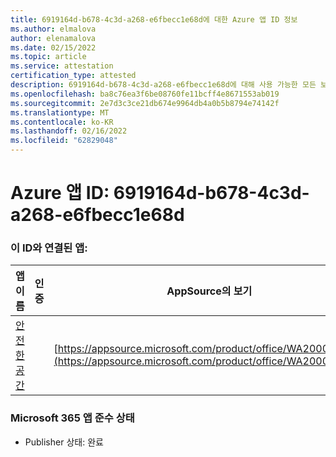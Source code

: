 ```yaml
---
title: 6919164d-b678-4c3d-a268-e6fbecc1e68d에 대한 Azure 앱 ID 정보
ms.author: elmalova
author: elenamalova
ms.date: 02/15/2022
ms.topic: article
ms.service: attestation
certification_type: attested
description: 6919164d-b678-4c3d-a268-e6fbecc1e68d에 대해 사용 가능한 모든 보안 및 규정 준수 정보입니다.
ms.openlocfilehash: ba8c76ea3f6be08760fe11bcff4e8671553ab019
ms.sourcegitcommit: 2e7d3c3ce21db674e9964db4a0b5b8794e74142f
ms.translationtype: MT
ms.contentlocale: ko-KR
ms.lasthandoff: 02/16/2022
ms.locfileid: "62829048"
---
```

# <a name="azure-app-id-6919164d-b678-4c3d-a268-e6fbecc1e68d"></a>Azure 앱 ID: 6919164d-b678-4c3d-a268-e6fbecc1e68d


### <a name="apps-associated-with-this-id"></a>이 ID와 연결된 앱:
| **앱 이름** | **인증** | **AppSource의 보기** |
|--------------|---------------|-----------------------|
| [안전한 공간](https://docs.microsoft.com/microsoft-365-app-certification/forward/WA200002691) |  | [https://appsource.microsoft.com/product/office/WA200002691](https://appsource.microsoft.com/product/office/WA200002691) |

### <a name="microsoft-365-app-compliance-status"></a>Microsoft 365 앱 준수 상태
- Publisher 상태: 완료
